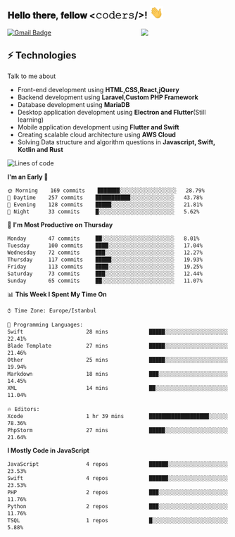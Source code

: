 <h2> 𝐇𝐞𝐥𝐥𝐨 𝐭𝐡𝐞𝐫𝐞, 𝐟𝐞𝐥𝐥𝐨𝐰 <𝚌𝚘𝚍𝚎𝚛𝚜/>! <img src="https://raw.githubusercontent.com/ABSphreak/ABSphreak/master/gifs/Hi.gif" width="30px"></h2>

<img align='right' src='https://user-images.githubusercontent.com/5713670/87202985-820dcb80-c2b6-11ea-9f56-7ec461c497c3.gif' width='200"'>

[![Gmail Badge](https://img.shields.io/badge/-osein.wtr@gmail.com-c14438?style=flat-square&logo=Gmail&logoColor=white&link=mailto:osein.wtr@gmail.com)](mailto:osein.wtr@gmail.com)


## ⚡ Technologies
Talk to me about
- Front-end development using **HTML,CSS,React,jQuery**
- Backend development using **Laravel,Custom PHP Framework**
- Database development using **MariaDB**
- Desktop application development using **Electron and Flutter**(Still learning)
- Mobile application development using **Flutter and Swift**
- Creating scalable cloud architecture using **AWS Cloud**
- Solving Data structure and algorithm questions in **Javascript, Swift, Kotlin and Rust**

<!--## Hello World!! 🤔
- 💬 Ask me about anything an everything.
- 📫 Read my blogs: [Harsh Blog](https://harshblog.xyz)
- 🎯 Portfolio site: [Portfolio](https://harshkumarkhatri.github.io/Portfolio-Site/index.html)
- 🔔 Subscribe:- [Harsh Kumar Khatri](https://www.youtube.com/channel/UCKNtMU9M559bmXxKoT6YeJw)
- ⚡ Fun fact: Internet users blink less than usual.-->

<!--START_SECTION:waka-->
![Lines of code](https://img.shields.io/badge/From%20Hello%20World%20I%27ve%20Written-26.0%20million%20lines%20of%20code-blue)

**I'm an Early 🐤** 

```text
🌞 Morning    169 commits    ███████░░░░░░░░░░░░░░░░░░   28.79% 
🌆 Daytime    257 commits    ███████████░░░░░░░░░░░░░░   43.78% 
🌃 Evening    128 commits    █████░░░░░░░░░░░░░░░░░░░░   21.81% 
🌙 Night      33 commits     █░░░░░░░░░░░░░░░░░░░░░░░░   5.62%

```
📅 **I'm Most Productive on Thursday** 

```text
Monday       47 commits     ██░░░░░░░░░░░░░░░░░░░░░░░   8.01% 
Tuesday      100 commits    ████░░░░░░░░░░░░░░░░░░░░░   17.04% 
Wednesday    72 commits     ███░░░░░░░░░░░░░░░░░░░░░░   12.27% 
Thursday     117 commits    █████░░░░░░░░░░░░░░░░░░░░   19.93% 
Friday       113 commits    ████░░░░░░░░░░░░░░░░░░░░░   19.25% 
Saturday     73 commits     ███░░░░░░░░░░░░░░░░░░░░░░   12.44% 
Sunday       65 commits     ██░░░░░░░░░░░░░░░░░░░░░░░   11.07%

```


📊 **This Week I Spent My Time On** 

```text
⌚︎ Time Zone: Europe/Istanbul

💬 Programming Languages: 
Swift                    28 mins             █████░░░░░░░░░░░░░░░░░░░░   22.41% 
Blade Template           27 mins             █████░░░░░░░░░░░░░░░░░░░░   21.46% 
Other                    25 mins             █████░░░░░░░░░░░░░░░░░░░░   19.94% 
Markdown                 18 mins             ███░░░░░░░░░░░░░░░░░░░░░░   14.45% 
XML                      14 mins             ██░░░░░░░░░░░░░░░░░░░░░░░   11.04%

🔥 Editors: 
Xcode                    1 hr 39 mins        ███████████████████░░░░░░   78.36% 
PhpStorm                 27 mins             █████░░░░░░░░░░░░░░░░░░░░   21.64%

```

**I Mostly Code in JavaScript** 

```text
JavaScript               4 repos             ██████░░░░░░░░░░░░░░░░░░░   23.53% 
Swift                    4 repos             ██████░░░░░░░░░░░░░░░░░░░   23.53% 
PHP                      2 repos             ███░░░░░░░░░░░░░░░░░░░░░░   11.76% 
Python                   2 repos             ███░░░░░░░░░░░░░░░░░░░░░░   11.76% 
TSQL                     1 repos             █░░░░░░░░░░░░░░░░░░░░░░░░   5.88%

```



<!--END_SECTION:waka-->
